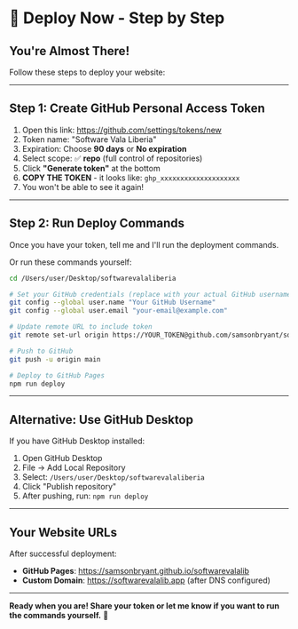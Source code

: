 # 🚀 Deploy Now - Step by Step

## You're Almost There!

Follow these steps to deploy your website:

---

## Step 1: Create GitHub Personal Access Token

1. Open this link: https://github.com/settings/tokens/new
2. Token name: "Software Vala Liberia"
3. Expiration: Choose **90 days** or **No expiration**
4. Select scope: ✅ **repo** (full control of repositories)
5. Click **"Generate token"** at the bottom
6. **COPY THE TOKEN** - it looks like: `ghp_xxxxxxxxxxxxxxxxxxxx`
7. You won't be able to see it again!

---

## Step 2: Run Deploy Commands

Once you have your token, tell me and I'll run the deployment commands.

Or run these commands yourself:

```bash
cd /Users/user/Desktop/softwarevalaliberia

# Set your GitHub credentials (replace with your actual GitHub username)
git config --global user.name "Your GitHub Username"
git config --global user.email "your-email@example.com"

# Update remote URL to include token
git remote set-url origin https://YOUR_TOKEN@github.com/samsonbryant/softwarevalalib.git

# Push to GitHub
git push -u origin main

# Deploy to GitHub Pages
npm run deploy
```

---

## Alternative: Use GitHub Desktop

If you have GitHub Desktop installed:

1. Open GitHub Desktop
2. File → Add Local Repository
3. Select: `/Users/user/Desktop/softwarevalaliberia`
4. Click "Publish repository"
5. After pushing, run: `npm run deploy`

---

## Your Website URLs

After successful deployment:
- **GitHub Pages**: https://samsonbryant.github.io/softwarevalalib
- **Custom Domain**: https://softwarevalalib.app (after DNS configured)

---

**Ready when you are! Share your token or let me know if you want to run the commands yourself.** 🔐

